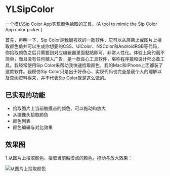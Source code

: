 # YLSipColor

一个模仿Sip Color App实现颜色拾取的工具。(A tool to mimic the Sip Color App color picker.)

首先，声明一下，Sip Color是我很喜欢的一款软件，它可以从屏幕上或图片上拾取颜色值并可以生成你想要的CSS、UIColor、NSColor和AndroidRGB等代码，你拾取颜色之后只需要到对应编辑器里面黏贴即可，非常人性化。体验上简约而不简单，而且没有任何植入广告，是一款良心工具软件，堪称程序猿和设计师必备工具。我经常使用Sip Color来帮助我快速拾取颜色，我的Mac和iPhone上面都装了这款软件。我模仿Sip Color只是出于好奇心，实现代码也完全是我个人的理解以及查阅资料得来，并不代表Sip Color就是这么做的。


## 已实现的功能

- 拾取图片上当前触摸点的颜色、可以拖动和放大
- 从摄像头拾取颜色
- 颜色列表
- 颜色编辑与对比效果

## 效果图

1.从图片上拾取颜色，拾取当前触摸点的颜色，拖动与放大效果：

![从图片上拾取颜色](https://github.com/lqcjdx/YLSipColor/blob/master/YLSipColor/preview/picker_color_from_image.gif)

